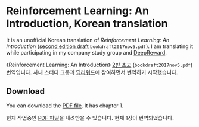 # Reinforcement Learning: An Introduction, Korean translation

It is an unofficial Korean translation of *Reinforcement Learning: An Introduction*
 ([second edition draft][second_edition] `bookdraft2017nov5.pdf`). I am translating
 it while participating in my company study group and [DeepReward][facebook_deepreward].

《Reinforcement Learning: An Introduction》 [2판 초고][second_edition]
 (`bookdraft2017nov5.pdf`) 번역입니다. 사내 스터디 그룹과
 [딥리워드][facebook_deepreward]에 참여하면서 번역하기 시작했습니다.

[second_edition]: http://incompleteideas.net/sutton/book/the-book-2nd.html
[facebook_deepreward]: https://www.facebook.com/groups/DeepReward/

## Download

You can download the [PDF file][working_pdf_file]. It has chapter 1.

현재 작업중인 [PDF 파일][working_pdf_file]을 내려받을 수 있습니다. 현재 1장이
번역되었습니다.

[working_pdf_file]: https://github.com/maczniak/rlai-ko/raw/master/rlai-ko.pdf

